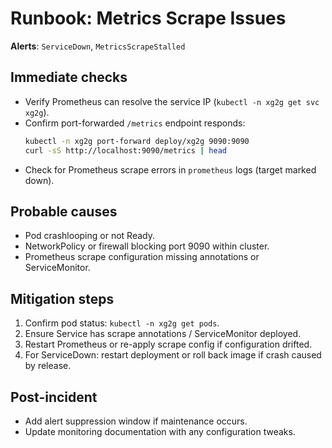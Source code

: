 # Runbook: Metrics Scrape Issues

**Alerts**: `ServiceDown`, `MetricsScrapeStalled`

## Immediate checks
- Verify Prometheus can resolve the service IP (`kubectl -n xg2g get svc xg2g`).
- Confirm port-forwarded `/metrics` endpoint responds:
  ```bash
  kubectl -n xg2g port-forward deploy/xg2g 9090:9090
  curl -sS http://localhost:9090/metrics | head
  ```
- Check for Prometheus scrape errors in `prometheus` logs (target marked down).

## Probable causes
- Pod crashlooping or not Ready.
- NetworkPolicy or firewall blocking port 9090 within cluster.
- Prometheus scrape configuration missing annotations or ServiceMonitor.

## Mitigation steps
1. Confirm pod status: `kubectl -n xg2g get pods`.
2. Ensure Service has scrape annotations / ServiceMonitor deployed.
3. Restart Prometheus or re-apply scrape config if configuration drifted.
4. For ServiceDown: restart deployment or roll back image if crash caused by release.

## Post-incident
- Add alert suppression window if maintenance occurs.
- Update monitoring documentation with any configuration tweaks.
